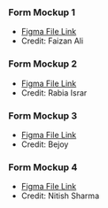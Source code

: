 ### Form Mockup 1

- [Figma File Link](https://www.figma.com/community/file/128522)
- Credit: Faizan Ali

### Form Mockup 2

- [Figma File Link](https://www.figma.com/community/file/1211313973694658452)
- Credit: Rabia Israr

### Form Mockup 3

- [Figma File Link](https://www.figma.com/community/file/1295835845531190620)
- Credit: Bejoy

### Form Mockup 4

- [Figma File Link](https://www.figma.com/community/file/1199220142157640683)
- Credit: Nitish Sharma
